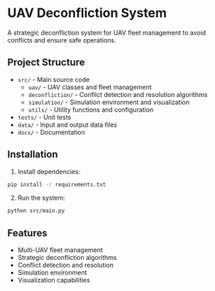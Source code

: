 # UAV Deconfliction System

A strategic deconfliction system for UAV fleet management to avoid conflicts and ensure safe operations.

## Project Structure

- `src/` - Main source code
  - `uav/` - UAV classes and fleet management
  - `deconfliction/` - Conflict detection and resolution algorithms
  - `simulation/` - Simulation environment and visualization
  - `utils/` - Utility functions and configuration
- `tests/` - Unit tests
- `data/` - Input and output data files
- `docs/` - Documentation

## Installation

1. Install dependencies:
```bash
pip install -r requirements.txt
```

2. Run the system:
```bash
python src/main.py
```

## Features

- Multi-UAV fleet management
- Strategic deconfliction algorithms
- Conflict detection and resolution
- Simulation environment
- Visualization capabilities
